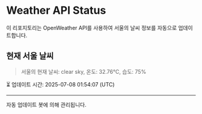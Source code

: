 
# Weather API Status

이 리포지토리는 OpenWeather API를 사용하여 서울의 날씨 정보를 자동으로 업데이트합니다.

## 현재 서울 날씨
> 서울의 현재 날씨: clear sky, 온도: 32.76°C, 습도: 75%

⏳ 업데이트 시간: 2025-07-08 01:54:07 (UTC)

---
자동 업데이트 봇에 의해 관리됩니다.

